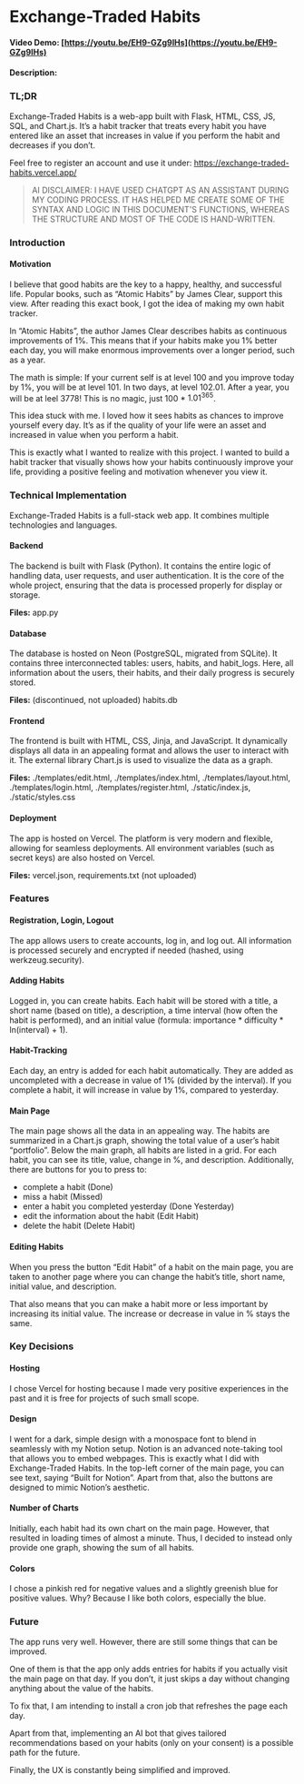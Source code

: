 # Exchange-Traded Habits
#### Video Demo:  [https://youtu.be/EH9-GZg9IHs](https://youtu.be/EH9-GZg9IHs)
#### Description:
### TL;DR

Exchange-Traded Habits is a web-app built with Flask, HTML, CSS, JS, SQL, and Chart.js. It’s a habit tracker that treats every habit you have entered like an asset that increases in value if you perform the habit and decreases if you don’t.

Feel free to register an account and use it under: https://exchange-traded-habits.vercel.app/

> AI DISCLAIMER: I HAVE USED CHATGPT AS AN ASSISTANT DURING MY CODING PROCESS. IT HAS HELPED ME CREATE SOME OF THE SYNTAX AND LOGIC IN THIS DOCUMENT'S FUNCTIONS, WHEREAS THE STRUCTURE AND MOST OF THE CODE IS HAND-WRITTEN.

### Introduction

#### Motivation

I believe that good habits are the key to a happy, healthy, and successful life. Popular books, such as “Atomic Habits” by James Clear, support this view. After reading this exact book, I got the idea of making my own habit tracker.

In “Atomic Habits”, the author James Clear describes habits as continuous improvements of 1%. This means that if your habits make you 1% better each day, you will make enormous improvements over a longer period, such as a year.

The math is simple: If your current self is at level 100 and you improve today by 1%, you will be at level 101. In two days, at level 102.01. After a year, you will be at leel 3778! This is no magic, just 100 * $1.01^{365}$.

This idea stuck with me. I loved how it sees habits as chances to improve yourself every day. It’s as if the quality of your life were an asset and increased in value when you perform a habit.

This is exactly what I wanted to realize with this project. I wanted to build a habit tracker that visually shows how your habits continuously improve your life, providing a positive feeling and motivation whenever you view it.

### Technical Implementation

Exchange-Traded Habits is a full-stack web app. It combines multiple technologies and languages.

#### Backend

The backend is built with Flask (Python). It contains the entire logic of handling data, user requests, and user authentication. It is the core of the whole project, ensuring that the data is processed properly for display or storage.

**Files:** app.py

#### Database

The database is hosted on Neon (PostgreSQL, migrated from SQLite). It contains three interconnected tables: users, habits, and habit_logs. Here, all information about the users, their habits, and their daily progress is securely stored.

**Files:** (discontinued, not uploaded) habits.db

#### Frontend

The frontend is built with HTML, CSS, Jinja, and JavaScript. It dynamically displays all data in an appealing format and allows the user to interact with it. The external library Chart.js is used to visualize the data as a graph.

**Files:** ./templates/edit.html, ./templates/index.html, ./templates/layout.html, ./templates/login.html, ./templates/register.html, ./static/index.js, ./static/styles.css

#### Deployment

The app is hosted on Vercel. The platform is very modern and flexible, allowing for seamless deployments. All environment variables (such as secret keys) are also hosted on Vercel.

**Files:** vercel.json, requirements.txt (not uploaded)

### Features

#### Registration, Login, Logout

The app allows users to create accounts, log in, and log out. All information is processed securely and encrypted if needed (hashed, using werkzeug.security).

#### Adding Habits

Logged in, you can create habits. Each habit will be stored with a title, a short name (based on title), a description, a time interval (how often the habit is performed), and an initial value (formula: importance * difficulty * ln(interval) + 1).

#### Habit-Tracking

Each day, an entry is added for each habit automatically. They are added as uncompleted with a decrease in value of 1% (divided by the interval). If you complete a habit, it will increase in value by 1%, compared to yesterday.

#### Main Page

The main page shows all the data in an appealing way. The habits are summarized in a Chart.js graph, showing the total value of a user’s habit “portfolio”. Below the main graph, all habits are listed in a grid. For each habit, you can see its title, value, change in %, and description. Additionally, there are buttons for you to press to:

- complete a habit (Done)
- miss a habit (Missed)
- enter a habit you completed yesterday (Done Yesterday)
- edit the information about the habit (Edit Habit)
- delete the habit (Delete Habit)

#### Editing Habits

When you press the button “Edit Habit” of a habit on the main page, you are taken to another page where you can change the habit’s title, short name, initial value, and description.

That also means that you can make a habit more or less important by increasing its initial value. The increase or decrease in value in % stays the same.

### Key Decisions

#### Hosting

I chose Vercel for hosting because I made very positive experiences in the past and it is free for projects of such small scope.

#### Design

I went for a dark, simple design with a monospace font to blend in seamlessly with my Notion setup. Notion is an advanced note-taking tool that allows you to embed webpages. This is exactly what I did with Exchange-Traded Habits. In the top-left corner of the main page, you can see text, saying “Built for Notion”. Apart from that, also the buttons are designed to mimic Notion’s aesthetic.

#### Number of Charts

Initially, each habit had its own chart on the main page. However, that resulted in loading times of almost a minute. Thus, I decided to instead only provide one graph, showing the sum of all habits.

#### Colors

I chose a pinkish red for negative values and a slightly greenish blue for positive values. Why? Because I like both colors, especially the blue.

### Future

The app runs very well. However, there are still some things that can be improved.

One of them is that the app only adds entries for habits if you actually visit the main page on that day. If you don’t, it just skips a day without changing anything about the value of the habits.

To fix that, I am intending to install a cron job that refreshes the page each day.

Apart from that, implementing an AI bot that gives tailored recommendations based on your habits (only on your consent) is a possible path for the future.

Finally, the UX is constantly being simplified and improved.
